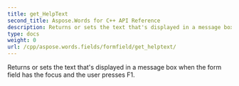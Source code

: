 ```yaml
---
title: get_HelpText
second_title: Aspose.Words for C++ API Reference
description: Returns or sets the text that's displayed in a message box when the form field has the focus and the user presses F1. 
type: docs
weight: 0
url: /cpp/aspose.words.fields/formfield/get_helptext/
---
```


Returns or sets the text that's displayed in a message box when the form field has the focus and the user presses F1. 

